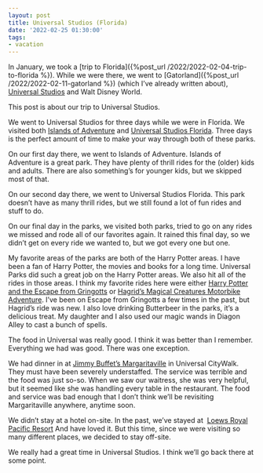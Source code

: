 ```yaml
---
layout: post
title: Universal Studios (Florida)
date: '2022-02-25 01:30:00'
tags:
- vacation
---
```


In January, we took a [trip to Florida]({%post_url /2022/2022-02-04-trip-to-florida %}). While we were there, we went to [Gatorland]({%post_url /2022/2022-02-11-gatorland %}) (which I’ve already written about), [Universal Studios](https://www.universalorlando.com/) and Walt Disney World.

This post is about our trip to Universal Studios.

We went to Universal Studios for three days while we were in Florida. We visited both [Islands of Adventure](https://www.universalorlando.com/web/en/us/theme-parks/islands-of-adventure) and [Universal Studios Florida](https://www.universalorlando.com/web/en/us/theme-parks/universal-studios-florida). Three days is the perfect amount of time to make your way through both of these parks.

On our first day there, we went to Islands of Adventure. Islands of Adventure is a great park. They have plenty of thrill rides for the (older) kids and adults. There are also something’s for younger kids, but we skipped most of that.

On our second day there, we went to Universal Studios Florida. This park doesn’t have as many thrill rides, but we still found a lot of fun rides and stuff to do.

On our final day in the parks, we visited both parks, tried to go on any rides we missed and rode all of our favorites again. It rained this final day, so we didn’t get on every ride we wanted to, but we got every one but one.

My favorite areas of the parks are both of the Harry Potter areas. I have been a fan of Harry Potter, the movies and books for a long time. Universal Parks did such a great job on the Harry Potter areas. We also hit all of the rides in those areas. I think my favorite rides here were either [Harry Potter and the Escape from Gringotts](https://www.universalorlando.com/web/en/us/things-to-do/rides-attractions/harry-potter-and-the-escape-from-gringotts) or [Hagrid’s Magical Creatures Motorbike Adventure](https://www.universalorlando.com/web/en/us/things-to-do/rides-attractions/hagrids-magical-creatures-motorbike-adventure). I’ve been on Escape from Gringotts a few times in the past, but Hagrid’s ride was new. I also love drinking Butterbeer in the parks, it’s a delicious treat. My daughter and I also used our magic wands in Diagon Alley to cast a bunch of spells.

The food in Universal was really good. I think it was better than I remember. Everything we had was good. There was one exception.

We had dinner in at [Jimmy Buffet’s Margaritaville](https://www.margaritavilleorlando.com/) in Universal CityWalk. They must have been severely understaffed. The service was terrible and the food was just so-so. When we saw our waitress, she was very helpful, but it seemed like she was handling every table in the restaurant. The food and service was bad enough that I don’t think we’ll be revisiting Margaritaville anywhere, anytime soon.

We didn’t stay at a hotel on-site. In the past, we’ve stayed at &nbsp;[Loews Royal Pacific Resort](https://www.loewshotels.com/royal-pacific-resort) And have loved it. But this time, since we were visiting so many different places, we decided to stay off-site.

We really had a great time in Universal Studios. I think we’ll go back there at some point.

